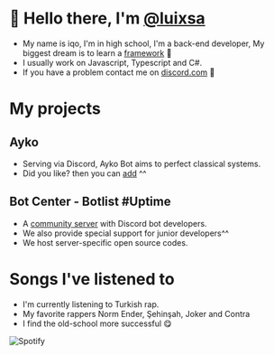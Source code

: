 # 👋 Hello there, I'm [@luixsa](https://github.com/luixsa)
- My name is iqo, I'm in high school, I'm a back-end developer, My biggest dream is to learn a [framework](https://www.codecademy.com/resources/blog/what-is-a-framework/) 🤩
- I usually work on Javascript, Typescript and C#.
- If you have a problem contact me on [discord.com](https://discord.com/users/1015845680067133480) 👀

# My projects
## Ayko
- Serving via Discord, Ayko Bot aims to perfect classical systems.
- Did you like? then you can [add](https://discord.com/api/oauth2/authorize?client_id=1015702634423910512&permissions=8&scope=bot%20applications.commands) ^^

## Bot Center - Botlist #Uptime
- A [community server](https://discord.gg/mail) with Discord bot developers.
- We also provide special support for junior developers^^
- We host server-specific open source codes.

# Songs I've listened to
- I'm currently listening to Turkish rap.
- My favorite rappers Norm Ender, Şehinşah, Joker and Contra
- I find the old-school more successful 😋

![Spotify](https://spotify-github-profile.vercel.app/api/view?uid=6a8e1uyfu9cxv6wwjn4r2w0h5&cover_image=true&theme=default&show_offline=false&background_color=121212&interchange=false)
